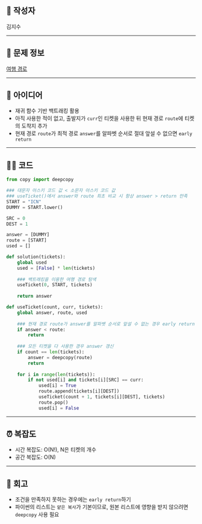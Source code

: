 ## 👤 작성자
김지수

---

## 🧩 문제 정보
<!-- [문제 제목](문제 링크) 형식으로 작성하세요 -->
[여행 경로](https://school.programmers.co.kr/tryouts/198625/challenges)

---

## 💭 아이디어
- 재귀 함수 기반 백트래킹 활용
- 아직 사용한 적이 없고, 출발지가 `curr`인 티켓을 사용한 뒤 현재 경로 `route`에 티켓의 도착지 추가
- 현재 경로 `route`가 최적 경로 `answer`를 알파벳 순서로 절대 앞설 수 없으면 `early return`

---

## 🧑‍💻 코드
<!-- 작성한 코드를 백틱으로 감싸 넣어주세요 --> 
```python
from copy import deepcopy

### 대문자 아스키 코드 값 < 소문자 아스키 코드 값
### useTicket()에서 answer와 route 최초 비교 시 항상 answer > return 만족
START = "ICN"
DUMMY = START.lower()

SRC = 0
DEST = 1

answer = [DUMMY]
route = [START]
used = []

def solution(tickets):
    global used
    used = [False] * len(tickets)
    
    ### 백트래킹을 이용한 여행 경로 탐색
    useTicket(0, START, tickets)
    
    return answer

def useTicket(count, curr, tickets):
    global answer, route, used
    
    ### 현재 경로 route가 answer를 알파벳 순서로 앞설 수 없는 경우 early return
    if answer < route:
        return
    
    ### 모든 티켓을 다 사용한 경우 answer 갱신
    if count == len(tickets):
        answer = deepcopy(route)
        return
    
    for i in range(len(tickets)):
        if not used[i] and tickets[i][SRC] == curr:
            used[i] = True
            route.append(tickets[i][DEST])
            useTicket(count + 1, tickets[i][DEST], tickets)
            route.pop()
            used[i] = False
```

---

## ⏰ 복잡도
- 시간 복잡도: O(N!), N은 티켓의 개수
- 공간 복잡도: O(N)

---

## 📝 회고
- 조건을 만족하지 못하는 경우에는 `early return`하기
- 파이썬의 리스트는 `얕은 복사`가 기본이므로, 원본 리스트에 영향을 받지 않으려면 `deepcopy` 사용 필요